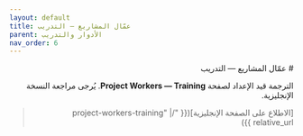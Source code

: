```yaml
---
layout: default
title: عمّال المشاريع — التدريب
parent: الأدوار والتدريب
nav_order: 6
---
```


<div dir="rtl" lang="ar">
# عمّال المشاريع — التدريب

الترجمة قيد الإعداد لصفحة **Project Workers — Training**. يُرجى مراجعة النسخة الإنجليزية.

> [الاطلاع على الصفحة الإنجليزية]({{ "/project-workers-training" | relative_url }})
</div>
